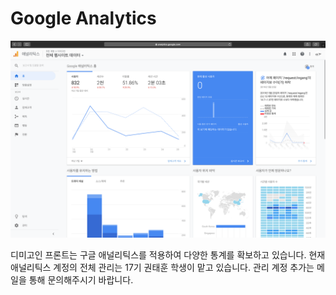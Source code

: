 # Google Analytics

![](../.gitbook/assets/image%20(6).png)

디미고인 프론트는 구글 애널리틱스를 적용하여 다양한 통계를 확보하고 있습니다. 현재 애널리틱스 계정의 전체 관리는 17기 권태훈 학생이 맡고 있습니다. 관리 계정 추가는 메일을 통해 문의해주시기 바랍니다.
